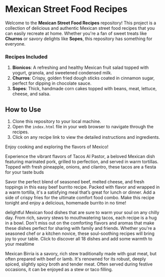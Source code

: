 # Mexican Street Food Recipes

Welcome to the **Mexican Street Food Recipes** repository! This project is a collection of delicious and authentic Mexican street food recipes that you can easily recreate at home. Whether you're a fan of sweet treats like **Churros** or savory delights like **Sopes**, this repository has something for everyone.

### Recipes Included

1. **Bionicos**: A refreshing and healthy Mexican fruit salad topped with yogurt, granola, and sweetened condensed milk.
2. **Churros**: Crispy, golden fried dough sticks coated in cinnamon sugar, perfect for dipping in chocolate sauce.
3. **Sopes**: Thick, handmade corn cakes topped with beans, meat, lettuce, cheese, and salsa.

## How to Use

1. Clone this repository to your local machine.
2. Open the `index.html` file in your web browser to navigate through the recipes.
3. Click on any recipe link to view the detailed instructions and ingredients.


Enjoy cooking and exploring the flavors of Mexico!


Experience the vibrant flavors of Tacos Al Pastor, a beloved Mexican dish featuring marinated pork, grilled to perfection, and served in warm tortillas. Topped with fresh pineapple, onions, and cilantro, these tacos are a fiesta for your taste buds

Savor the perfect blend of seasoned beef, melted cheese, and fresh toppings in this easy beef burrito recipe. Packed with flavor and wrapped in a warm tortilla, it's a satisfying meal that’s great for lunch or dinner. Add a side of crispy fries for the ultimate comfort food combo. Make this recipe tonight and enjoy a delicious, homemade burrito in no time!

 delightful Mexican food dishes that are sure to warm your soul on any chilly day. From rich, savory stews to mouthwatering tacos, each recipe is a hug in a bowl. Don't miss out on the comforting flavors and aromas that make these dishes perfect for sharing with family and friends. Whether you're a seasoned chef or a kitchen novice, these soul-soothing recipes will bring joy to your table. Click to discover all 18 dishes and add some warmth to your mealtime

 Mexican Birria is a savory, rich stew traditionally made with goat meat, but often prepared with beef or lamb. It's renowned for its robust, deeply spiced, slightly spicy broth and tender meat. Often served during festive occasions, it can be enjoyed as a stew or taco filling.
